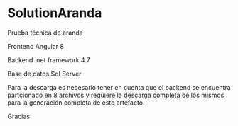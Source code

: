 # SolutionAranda
Prueba técnica de aranda 

Frontend Angular 8

Backend .net framework 4.7

Base de datos Sql Server


Para la descarga es necesario tener en cuenta que el backend se encuentra partcionado en 8 archivos y requiere la descarga completa de los mismos para la generación completa de este artefacto.


Gracias
